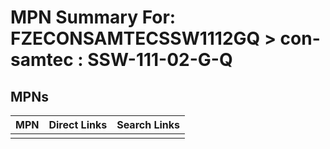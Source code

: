 



# MPN Summary For: FZECONSAMTECSSW1112GQ > con-samtec : SSW-111-02-G-Q

## MPNs
  

|MPN|Direct Links|Search Links|
| :--- | :--- | :--- |
||||

